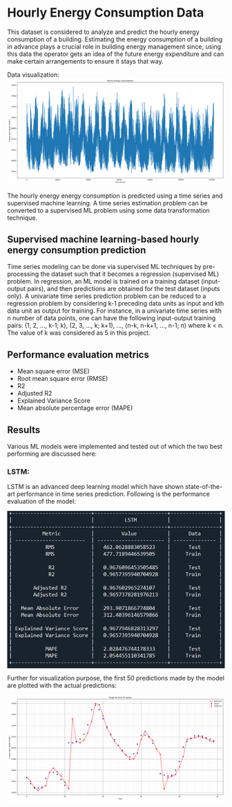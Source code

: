 # Hourly Energy Consumption Data

This dataset is considered to analyze and predict the hourly energy consumption of a building.
Estimating the energy consumption of a building in advance plays a crucial role in building energy management since, using this data the operator gets an idea of the future energy expenditure and can make certain arrangements to ensure it stays that way.

Data visualization:
![screenshot](time_series.png)

The hourly energy energy consumption is predicted using a time series and supervised machine learning. A time series estimation problem can be converted to a supervised ML problem using some data transformation technique.

## Supervised machine learning-based hourly energy consumption prediction
  Time series modeling can be done via supervised ML techniques by pre-processing the dataset such that it becomes a regression (supervised ML) problem. In regression, an ML model is trained on a training dataset (input-output pairs), and then predictions are obtained for the test dataset (inputs only). A univariate time series prediction problem can be reduced to a regression problem by considering k-1 preceding data units as input and kth data unit as output for training. For instance, in a univariate time series with n number of data points, one can have the following input-output training pairs: (1, 2, …, k-1; k), (2, 3, …, k; k+1), …, (n-k, n-k+1, …, n-1; n) where k < n. The value of k was considered as 5 in this project. 

## Performance evaluation metrics
* Mean square error (MSE)
* Root mean square error (RMSE)
* R2
* Adjusted R2
* Explained Variance Score
* Mean absolute percentage error (MAPE)

## Results
Various ML models were implemented and tested out of which the two best performing are discussed here:

### LSTM:
LSTM is an advanced deep learning model which have shown state-of-the-art performance in time series prediction. 
Following is the performance evaluation of the model:

<img align="center" src="table.PNG">

Further for visualization purpose, the first 50 predictions made by the model are plotted with the actual predictions:

![screenshot](first_50.png)
